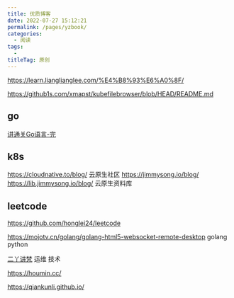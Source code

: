 ```yaml
---
title: 优质博客
date: 2022-07-27 15:12:21
permalink: /pages/yzbook/
categories:
  - 阅读
tags:
  - 
titleTag: 原创
---
```



https://learn.lianglianglee.com/%E4%B8%93%E6%A0%8F/    

https://github1s.com/xmapst/kubefilebrowser/blob/HEAD/README.md


## go
[讲通关Go语言-完](https://learn.lianglianglee.com/%E4%B8%93%E6%A0%8F/22%20%E8%AE%B2%E9%80%9A%E5%85%B3%20Go%20%E8%AF%AD%E8%A8%80-%E5%AE%8C)

## k8s
https://cloudnative.to/blog/ 云原生社区
https://jimmysong.io/blog/
https://lib.jimmysong.io/blog/   云原生资料库


## leetcode
https://github.com/honglei24/leetcode


https://mojotv.cn/golang/golang-html5-websocket-remote-desktop  golang  python


[二丫讲梵](https://wiki.eryajf.net/)  运维 技术

https://houmin.cc/


https://qiankunli.github.io/





